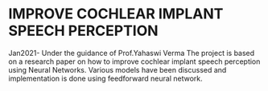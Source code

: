 # IMPROVE COCHLEAR IMPLANT SPEECH PERCEPTION
Jan2021- Under the guidance of Prof.Yahaswi Verma
The project is based on a research paper on how to improve cochlear implant speech perception using Neural Networks.
Various models have been discussed and implementation is done using feedforward neural network. 
